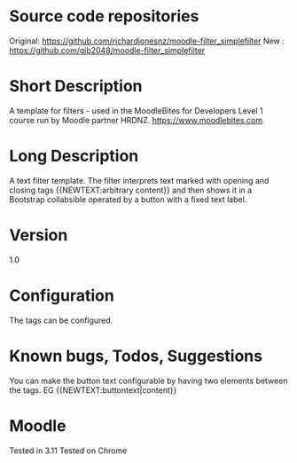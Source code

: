 Source code repositories
========================
Original: https://github.com/richardjonesnz/moodle-filter_simplefilter
New     : https://github.com/gjb2048/moodle-filter_simplefilter

Short Description
=================
A template for filters - used in the MoodleBites for Developers Level 1 course run by Moodle partner HRDNZ.  https://www.moodlebites.com.

Long Description
===============
A text filter template.  The filter interprets text marked
with opening and closing tags {{NEWTEXT:arbitrary content}}
and then shows it in a Bootstrap collabsible operated by a
button with a fixed text label.

Version
=======
1.0

Configuration
=============
The tags can be configured.

Known bugs, Todos, Suggestions
==============================
You can make the button text configurable by having two elements
between the tags. EG {{NEWTEXT:buttontext|content}}

Moodle
======
Tested in 3.11
Tested on Chrome
